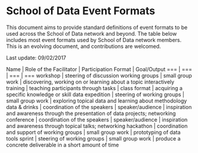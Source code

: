# School of Data Event Formats

This document aims to provide standard definitions of event formats to be used across the School of Data network and beyond. The table below includes most event formats used by School of Data network members. This is an evolving document, and contributions are welcomed.

Last update: 09/02/2017

Name | Role of the Facilitator | Participation Format | Goal/Output
=== | === | === | ===
workshop | steering of discussion working groups | small group work | discovering, working on or learning about a topic interactively
training | teaching participants through tasks | class format | acquiring a specific knowledge or skill
data expedition | steering of working groups | small group work | exploring topical data and learning about methodology
data & drinks | coordination of the speakers | speaker/audience | inspiration and awareness through the presentation of data projects; networking
conference | coordination of the speakers | speaker/audience | inspiration and awareness through topical talks; networking
hackathon | coordination and support of working groups | small group work | prototyping of data tools
sprint | steering of working groups | small group work | produce a concrete deliverable in a short amount of time